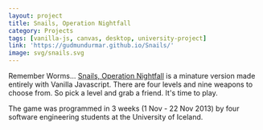 ```yaml
---
layout: project
title: Snails, Operation Nightfall
category: Projects
tags: [vanilla-js, canvas, desktop, university-project]
link: 'https://gudmundurmar.github.io/Snails/'
image: svg/snails.svg
---
```


Remember Worms... [Snails, Operation Nightfall](https://gudmundurmar.github.io/Snails/) is a minature version made entirely with Vanilla Javascript. There are four levels and nine weapons to choose from. So pick a level and grab a friend. It's time to play.

The game was programmed in 3 weeks (1 Nov - 22 Nov 2013) by four software engineering students at the University of Iceland.